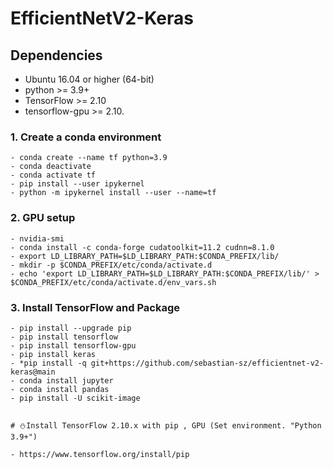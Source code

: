# EfficientNetV2-Keras

## Dependencies
* Ubuntu 16.04 or higher (64-bit)
* python >= 3.9+
* TensorFlow >= 2.10
* tensorflow-gpu >= 2.10.

### 1. Create a conda environment
```
- conda create --name tf python=3.9
- conda deactivate
- conda activate tf
- pip install --user ipykernel
- python -m ipykernel install --user --name=tf
```

### 2. GPU setup
```
- nvidia-smi
- conda install -c conda-forge cudatoolkit=11.2 cudnn=8.1.0
- export LD_LIBRARY_PATH=$LD_LIBRARY_PATH:$CONDA_PREFIX/lib/
- mkdir -p $CONDA_PREFIX/etc/conda/activate.d
- echo 'export LD_LIBRARY_PATH=$LD_LIBRARY_PATH:$CONDA_PREFIX/lib/' > $CONDA_PREFIX/etc/conda/activate.d/env_vars.sh
```

### 3.  Install TensorFlow and Package
```
- pip install --upgrade pip
- pip install tensorflow
- pip install tensorflow-gpu
- pip install keras
- *pip install -q git+https://github.com/sebastian-sz/efficientnet-v2-keras@main
- conda install jupyter
- conda install pandas
- pip install -U scikit-image


# ⛄Install TensorFlow 2.10.x with pip , GPU (Set environment. "Python 3.9+")

- https://www.tensorflow.org/install/pip







